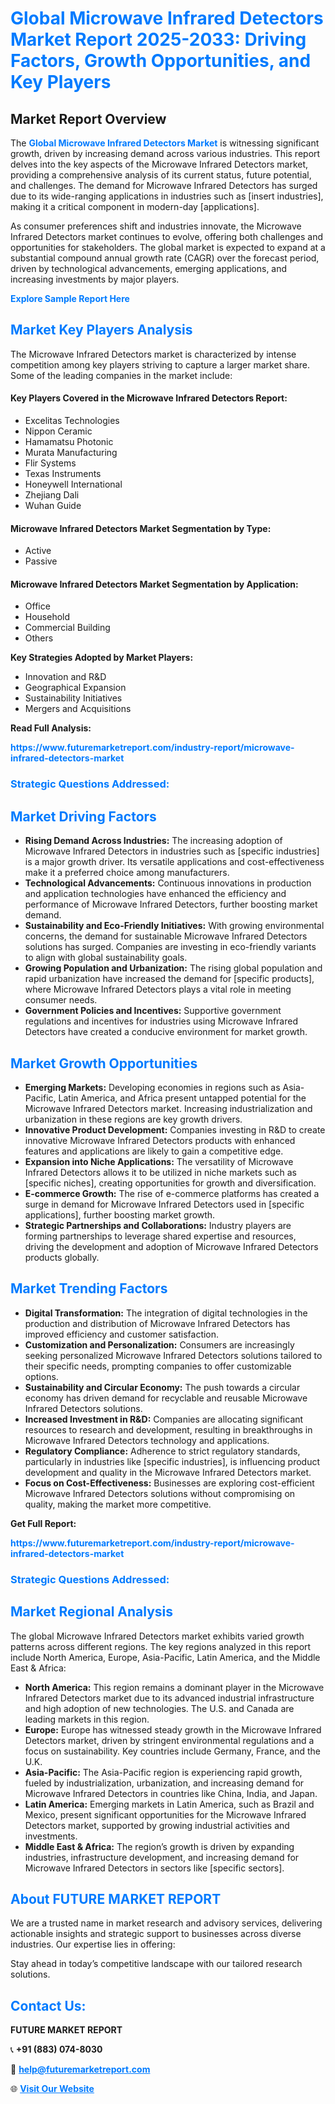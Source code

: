 <h1 style="color: #007BFF;">Global Microwave Infrared Detectors Market Report 2025-2033: Driving Factors, Growth Opportunities, and Key Players</h1>

<section id="overview">
<h2>Market Report Overview</h2>
<p>The <a href="https://www.futuremarketreport.com/industry-report/microwave-infrared-detectors-market" style="color: #007BFF; text-decoration: none;"><strong>Global Microwave Infrared Detectors Market</strong></a> is witnessing significant growth, driven by increasing demand across various industries. This report delves into the key aspects of the Microwave Infrared Detectors market, providing a comprehensive analysis of its current status, future potential, and challenges. The demand for Microwave Infrared Detectors has surged due to its wide-ranging applications in industries such as [insert industries], making it a critical component in modern-day [applications].</p>
<p>As consumer preferences shift and industries innovate, the Microwave Infrared Detectors market continues to evolve, offering both challenges and opportunities for stakeholders. The global market is expected to expand at a substantial compound annual growth rate (CAGR) over the forecast period, driven by technological advancements, emerging applications, and increasing investments by major players.</p>
</section>

<section id="overview">
<p><a href="https://www.futuremarketreport.com/request-sample/reportId=86353" style="color: #007BFF; text-decoration: none;"><strong>Explore Sample Report Here</strong></a></p>
</section>

<section id="key-players">
<h2 style="color: #007BFF;">Market Key Players Analysis</h2>
<p>The Microwave Infrared Detectors market is characterized by intense competition among key players striving to capture a larger market share. Some of the leading companies in the market include:</p>
<h4>Key Players Covered in the Microwave Infrared Detectors Report:</h4>
<ul><li>Excelitas Technologies</li><li>Nippon Ceramic</li><li>Hamamatsu Photonic</li><li>Murata Manufacturing</li><li>Flir Systems</li><li>Texas Instruments</li><li>Honeywell International</li><li>Zhejiang Dali</li><li>Wuhan Guide</li></ul>
<h4>Microwave Infrared Detectors Market Segmentation by Type:</h4>
<ul><li>Active</li><li>Passive</li></ul>

<h4>Microwave Infrared Detectors Market Segmentation by Application:</h4>
<ul><li>Office</li><li>Household</li><li>Commercial Building</li><li>Others</li></ul>
<p><strong>Key Strategies Adopted by Market Players:</strong></p>
<ul>
<li>Innovation and R&D</li>
<li>Geographical Expansion</li>
<li>Sustainability Initiatives</li>
<li>Mergers and Acquisitions</li>
</ul>
</section>

<section>
<p><strong>Read Full Analysis: </strong></p><a href="https://www.futuremarketreport.com/industry-report/microwave-infrared-detectors-market" style="color: #007BFF; text-decoration: none;"><strong>https://www.futuremarketreport.com/industry-report/microwave-infrared-detectors-market</strong></a>
<h3 style="color: #007BFF;">Strategic Questions Addressed:</h3>
</section>

<section id="driving-factors">
<h2 style="color: #007BFF;">Market Driving Factors</h2>
<ul>
<li><strong>Rising Demand Across Industries:</strong> The increasing adoption of Microwave Infrared Detectors in industries such as [specific industries] is a major growth driver. Its versatile applications and cost-effectiveness make it a preferred choice among manufacturers.</li>
<li><strong>Technological Advancements:</strong> Continuous innovations in production and application technologies have enhanced the efficiency and performance of Microwave Infrared Detectors, further boosting market demand.</li>
<li><strong>Sustainability and Eco-Friendly Initiatives:</strong> With growing environmental concerns, the demand for sustainable Microwave Infrared Detectors solutions has surged. Companies are investing in eco-friendly variants to align with global sustainability goals.</li>
<li><strong>Growing Population and Urbanization:</strong> The rising global population and rapid urbanization have increased the demand for [specific products], where Microwave Infrared Detectors plays a vital role in meeting consumer needs.</li>
<li><strong>Government Policies and Incentives:</strong> Supportive government regulations and incentives for industries using Microwave Infrared Detectors have created a conducive environment for market growth.</li>
</ul>
</section>

<section id="growth-opportunities">
<h2 style="color: #007BFF;">Market Growth Opportunities</h2>
<ul>
<li><strong>Emerging Markets:</strong> Developing economies in regions such as Asia-Pacific, Latin America, and Africa present untapped potential for the Microwave Infrared Detectors market. Increasing industrialization and urbanization in these regions are key growth drivers.</li>
<li><strong>Innovative Product Development:</strong> Companies investing in R&D to create innovative Microwave Infrared Detectors products with enhanced features and applications are likely to gain a competitive edge.</li>
<li><strong>Expansion into Niche Applications:</strong> The versatility of Microwave Infrared Detectors allows it to be utilized in niche markets such as [specific niches], creating opportunities for growth and diversification.</li>
<li><strong>E-commerce Growth:</strong> The rise of e-commerce platforms has created a surge in demand for Microwave Infrared Detectors used in [specific applications], further boosting market growth.</li>
<li><strong>Strategic Partnerships and Collaborations:</strong> Industry players are forming partnerships to leverage shared expertise and resources, driving the development and adoption of Microwave Infrared Detectors products globally.</li>
</ul>
</section>

<section id="trending-factors">
<h2 style="color: #007BFF;">Market Trending Factors</h2>
<ul>
<li><strong>Digital Transformation:</strong> The integration of digital technologies in the production and distribution of Microwave Infrared Detectors has improved efficiency and customer satisfaction.</li>
<li><strong>Customization and Personalization:</strong> Consumers are increasingly seeking personalized Microwave Infrared Detectors solutions tailored to their specific needs, prompting companies to offer customizable options.</li>
<li><strong>Sustainability and Circular Economy:</strong> The push towards a circular economy has driven demand for recyclable and reusable Microwave Infrared Detectors solutions.</li>
<li><strong>Increased Investment in R&D:</strong> Companies are allocating significant resources to research and development, resulting in breakthroughs in Microwave Infrared Detectors technology and applications.</li>
<li><strong>Regulatory Compliance:</strong> Adherence to strict regulatory standards, particularly in industries like [specific industries], is influencing product development and quality in the Microwave Infrared Detectors market.</li>
<li><strong>Focus on Cost-Effectiveness:</strong> Businesses are exploring cost-efficient Microwave Infrared Detectors solutions without compromising on quality, making the market more competitive.</li>
</ul>
</section>

<section>
<p><strong>Get Full Report: </strong></p><a href="https://www.futuremarketreport.com/industry-report/microwave-infrared-detectors-market" style="color: #007BFF; text-decoration: none;"><strong>https://www.futuremarketreport.com/industry-report/microwave-infrared-detectors-market</strong></a>
<h3 style="color: #007BFF;">Strategic Questions Addressed:</h3>
</section>


<section id="regional-analysis">
<h2 style="color: #007BFF;">Market Regional Analysis</h2>
<p>The global Microwave Infrared Detectors market exhibits varied growth patterns across different regions. The key regions analyzed in this report include North America, Europe, Asia-Pacific, Latin America, and the Middle East & Africa:</p>
<ul>
<li><strong>North America:</strong> This region remains a dominant player in the Microwave Infrared Detectors market due to its advanced industrial infrastructure and high adoption of new technologies. The U.S. and Canada are leading markets in this region.</li>
<li><strong>Europe:</strong> Europe has witnessed steady growth in the Microwave Infrared Detectors market, driven by stringent environmental regulations and a focus on sustainability. Key countries include Germany, France, and the U.K.</li>
<li><strong>Asia-Pacific:</strong> The Asia-Pacific region is experiencing rapid growth, fueled by industrialization, urbanization, and increasing demand for Microwave Infrared Detectors in countries like China, India, and Japan.</li>
<li><strong>Latin America:</strong> Emerging markets in Latin America, such as Brazil and Mexico, present significant opportunities for the Microwave Infrared Detectors market, supported by growing industrial activities and investments.</li>
<li><strong>Middle East & Africa:</strong> The region’s growth is driven by expanding industries, infrastructure development, and increasing demand for Microwave Infrared Detectors in sectors like [specific sectors].</li>
</ul>
</section>

<footer>
<h2 style="color: #007BFF;">About FUTURE MARKET REPORT</h2>
<p>We are a trusted name in market research and advisory services, delivering actionable insights and strategic support to businesses across diverse industries. Our expertise lies in offering:</p>

<p>Stay ahead in today’s competitive landscape with our tailored research solutions.</p>

<h2 style="color: #007BFF;">Contact Us:</h2>
<p><strong>FUTURE MARKET REPORT</strong></p>
<p>📞 <strong>+91 (883) 074-8030</strong></p>
<p>📧 <strong><a href="mailto:help@futuremarketreport.com" style="color: #007BFF;">help@futuremarketreport.com</a></strong></p>
<p>🌐 <strong><a href="https://www.futuremarketreport.com/" style="color: #007BFF;">Visit Our Website</a></strong></p>
</footer>